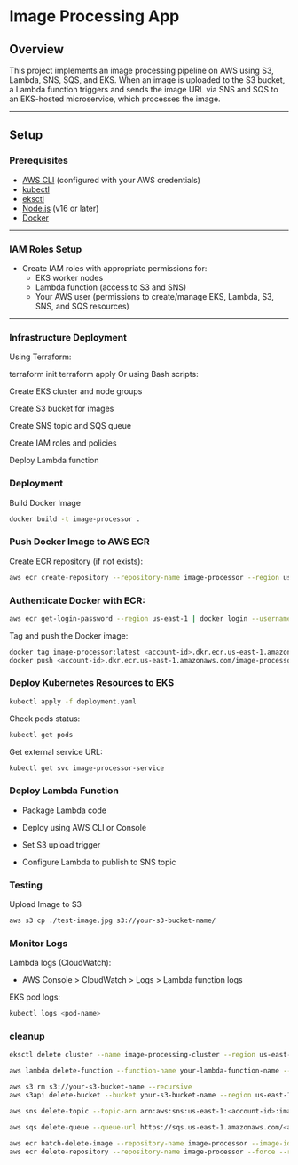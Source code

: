 # Image Processing App

## Overview
This project implements an image processing pipeline on AWS using S3, Lambda, SNS, SQS, and EKS. When an image is uploaded to the S3 bucket, a Lambda function triggers and sends the image URL via SNS and SQS to an EKS-hosted microservice, which processes the image.

---

## Setup

### Prerequisites
- [AWS CLI](https://aws.amazon.com/cli/) (configured with your AWS credentials)  
- [kubectl](https://kubernetes.io/docs/tasks/tools/)  
- [eksctl](https://eksctl.io/)  
- [Node.js](https://nodejs.org/) (v16 or later)  
- [Docker](https://www.docker.com/get-started)  

---

### IAM Roles Setup
- Create IAM roles with appropriate permissions for:  
  - EKS worker nodes  
  - Lambda function (access to S3 and SNS)  
  - Your AWS user (permissions to create/manage EKS, Lambda, S3, SNS, and SQS resources)  

---

### Infrastructure Deployment
Using Terraform:

terraform init
terraform apply
Or using Bash scripts:

Create EKS cluster and node groups

Create S3 bucket for images

Create SNS topic and SQS queue

Create IAM roles and policies

Deploy Lambda function

### Deployment
Build Docker Image
```bash
docker build -t image-processor .
```
### Push Docker Image to AWS ECR
Create ECR repository (if not exists):
```bash
aws ecr create-repository --repository-name image-processor --region us-east-1
```
### Authenticate Docker with ECR:
```bash
aws ecr get-login-password --region us-east-1 | docker login --username AWS --password-stdin <account-id>.dkr.ecr.us-east-1.amazonaws.com
```
Tag and push the Docker image:
```bash
docker tag image-processor:latest <account-id>.dkr.ecr.us-east-1.amazonaws.com/image-processor:latest
docker push <account-id>.dkr.ecr.us-east-1.amazonaws.com/image-processor:latest
```
### Deploy Kubernetes Resources to EKS
```bash
kubectl apply -f deployment.yaml
```
Check pods status:
```bash
kubectl get pods
```
Get external service URL:
```bash
kubectl get svc image-processor-service
```
### Deploy Lambda Function
- Package Lambda code

- Deploy using AWS CLI or Console

- Set S3 upload trigger

- Configure Lambda to publish to SNS topic

### Testing
Upload Image to S3
```bash
aws s3 cp ./test-image.jpg s3://your-s3-bucket-name/
```
### Monitor Logs
Lambda logs (CloudWatch):

- AWS Console > CloudWatch > Logs > Lambda function logs

EKS pod logs:
```bash
kubectl logs <pod-name>
```

### cleanup
```bash
eksctl delete cluster --name image-processing-cluster --region us-east-1

aws lambda delete-function --function-name your-lambda-function-name --region us-east-1

aws s3 rm s3://your-s3-bucket-name --recursive
aws s3api delete-bucket --bucket your-s3-bucket-name --region us-east-1

aws sns delete-topic --topic-arn arn:aws:sns:us-east-1:<account-id>:image-processor-topic

aws sqs delete-queue --queue-url https://sqs.us-east-1.amazonaws.com/<account-id>/image-processor-queue

aws ecr batch-delete-image --repository-name image-processor --image-ids imageTag=latest --region us-east-1
aws ecr delete-repository --repository-name image-processor --force --region us-eas
```